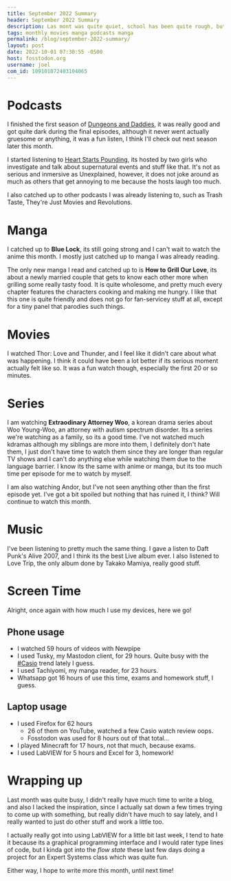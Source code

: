 ```yaml
---
title: September 2022 Summary
header: September 2022 Summary
description: Las mont was quite quiet, school has been quite rough, but here's an overview of what I did this month.
tags: monthly movies manga podcasts manga
permalink: /blog/september-2022-summary/
layout: post
date: 2022-10-01 07:30:55 -0500
host: fosstodon.org
username: joel
com_id: 109101072403104065
---
```


# Podcasts


I finished the first season of [Dungeons and Daddies](https://www.dungeonsanddaddies.com/), it was really good and got quite dark during the final episodes, although it never went actually gruesome or anything, it was a fun listen, I think I'll check out next season later this month.

I started listening to [Heart Starts Pounding](https://heartstartspounding.podbean.com/), its hosted by two girls who investigate and talk about supernatural events and stuff like that. It's not as serious and inmersive as Unexplained, however, it does not joke around as much as others that get annoying to me because the hosts laugh too much.

I also catched up to other podcasts I was already listening to, such as Trash Taste, They're Just Movies and Revolutions.

# Manga

I catched up to __Blue Lock__, its still going strong and I can't wait to watch the anime this month. I mostly just catched up to manga I was already reading.

The only new manga I read and catched up to is __How to Grill Our Love__, its about a newly married couple that gets to know each other more when grilling some really tasty food. It is quite wholesome, and pretty much every chapter features the characters cooking and making me hungry. I like that this one is quite friendly and does not go for fan-servicey stuff at all, except for a tiny panel that parodies such things.

# Movies

I watched Thor: Love and Thunder, and I feel like it didn't care about what was happening. I think it could have been a lot better if its serious moment actually felt like so. It was a fun watch though, especially the first 20 or so minutes.

# Series

I am watching __Extraodinary Attorney Woo__, a korean drama series about Woo Young-Woo, an attorney with autism spectrum disorder. Its a series we're watching as a family, so its a good time. I've not watched much kdramas although my siblings are more into them, I definitely don't hate them, I just don't have time to watch them since they are longer than regular TV shows and I can't do anything else while watching them due to the language barrier. I know its the same with anime or manga, but its too much time per episode for me to watch by myself.

I am also watching Andor, but I've not seen anything other than the first episode yet. I've got a bit spoiled but nothing that has ruined it, I think? Will continue to watch this month.

# Music

I've been listening to pretty much the same thing. I gave a listen to Daft Punk's Alive 2007, and I think its the best Live album ever. I also listened to Love Trip, the only album done by Takako Mamiya, really good stuff.

# Screen Time

Alright, once again with how much I use my devices, here we go!

## Phone usage
- I watched 59 hours of videos with Newpipe
- I used Tusky, my Mastodon client, for 29 hours. Quite busy with the [#Casio](https://fosstodon.org/tags/casio) trend lately I guess.
- I used Tachiyomi, my manga reader, for 23 hours.
- Whatsapp got 16 hours of use this time, exams and homework stuff, I guess.

## Laptop usage
- I used Firefox for 62 hours
    - 26 of them on YouTube, watched a few Casio watch review oops.
    - Fosstodon was used for 8 hours out of that total...
- I played Minecraft for 17 hours, not that much, because exams.
- I used LabVIEW for 5 hours and Excel for 3, homework!

# Wrapping up

Last month was quite busy, I didn't really have much time to write a blog, and also I lacked the inspiration, since I actually sat down a few times trying to come up with something, but really didn't have much to say lately, and I really wanted to just do other stuff and work a little too.

I actually really got into using LabVIEW for a little bit last week, I tend to hate it because its a graphical programming interface and I would rater type lines of code, but I kinda got into the *flow state* these last few days doing a project for an Expert Systems class which was quite fun.

Either way, I hope to write more this month, until next time!


